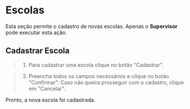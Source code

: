 # Escolas
Esta seção permite o cadastro de novas escolas. Apenas o **Supervisor** pode executar esta ação.

## Cadastrar Escola

> 1. Para cadastrar uma escola clique no botão "Cadastrar".
> <!-- colocar imagem -->
    
> 2. Preencha todos os campos necessários e clique no botão "Confirmar". Caso não queira prosseguir com o cadastro, clique em "Cancelar".
> <!-- colocar imagem -->

Pronto, a nova escola foi cadastrada.
